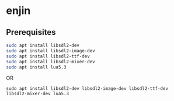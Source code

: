# enjin

## Prerequisites

```bash
sudo apt install libsdl2-dev
sudo apt install libsdl2-image-dev
sudo apt install libsdl2-ttf-dev
sudo apt install libsdl2-mixer-dev
sudo apt install lua5.3
```

OR

```
sudo apt install libsdl2-dev libsdl2-image-dev libsdl2-ttf-dev libsdl2-mixer-dev lua5.3
```
